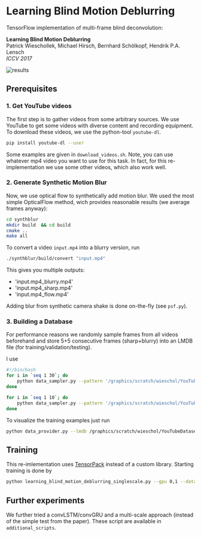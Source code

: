 # Learning Blind Motion Deblurring

TensorFlow implementation of multi-frame blind deconvolution:

**Learning Blind Motion Deblurring**<br>
Patrick Wieschollek, Michael Hirsch, Bernhard Schölkopf, Hendrik P.A. Lensch<br>
*ICCV 2017*

![results](https://user-images.githubusercontent.com/6756603/28306964-93f64ce2-6ba1-11e7-8cdc-4f112d9d6059.jpg)


## Prerequisites
### 1. Get YouTube videos

The first step is to gather videos from some arbitrary sources. We use YouTube to get some videos with diverse content and recording equipment. To download these videos, we use the python-tool `youtube-dl`.

```bash
pip install youtube-dl --user
```

Some examples are given in `download_videos.sh`. Note, you can use whatever mp4 video you want to use for this task. In fact, for this re-implementation we use some other videos, which also work well.

###  2. Generate Synthetic Motion Blur

Now, we use optical flow to synthetically add motion blur. We used the most simple OpticalFlow method, wich provides reasonable results (we average frames anyway):

```bash
cd synthblur
mkdir build  && cd build
cmake ..
make all
```

To convert a video `input.mp4` into  a blurry version, run

```bash
./synthblur/build/convert "input.mp4"
```

This gives you multiple outputs:
- 'input.mp4_blurry.mp4'
- 'input.mp4_sharp.mp4'
- 'input.mp4_flow.mp4'

Adding blur from synthetic camera shake is done on-the-fly (see `psf.py`).

### 3. Building a Database
For performance reasons we randomly sample frames from all videos beforehand and store 5+5 consecutive frames (sharp+blurry) into an LMDB file (for training/validation/testing). 

I use

```bash
#!/bin/bash
for i in `seq 1 30`; do
    python data_sampler.py --pattern '/graphics/scratch/wieschol/YouTubeDataset/train/*_blurry.mp4' --lmdb /graphics/scratch/wieschol/YouTubeDataset/train$i.lmdb --num 5000
done

for i in `seq 1 10`; do
    python data_sampler.py --pattern '/graphics/scratch/wieschol/YouTubeDataset/val/*_blurry.mp4' --lmdb /graphics/scratch/wieschol/YouTubeDataset/val$i.lmdb --num 5000
done

```

To visualize the training examples just run

```bash
python data_provider.py --lmdb /graphics/scratch/wieschol/YouTubeDataset/train1.lmdb --show --num 5000
```


## Training

This re-imlementation uses [TensorPack](https://github.com/ppwwyyxx/tensorpack) instead of a custom library. Starting training is done by

```bash
python learning_blind_motion_deblurring_singlescale.py --gpu 0,1 --data path/to/lmdb-files/
```


## Further experiments
We further tried a convLSTM/convGRU and a multi-scale approach (instead of the simple test from the paper). These script are available in `additional_scripts`.